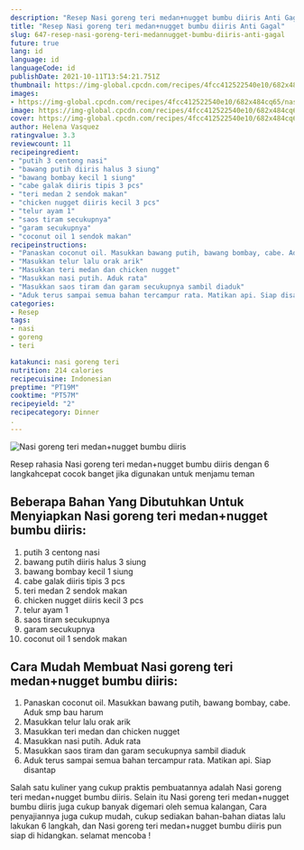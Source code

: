```yaml
---
description: "Resep Nasi goreng teri medan+nugget bumbu diiris Anti Gagal"
title: "Resep Nasi goreng teri medan+nugget bumbu diiris Anti Gagal"
slug: 647-resep-nasi-goreng-teri-medannugget-bumbu-diiris-anti-gagal
future: true
lang: id
language: id
languageCode: id
publishDate: 2021-10-11T13:54:21.751Z 
thumbnail: https://img-global.cpcdn.com/recipes/4fcc412522540e10/682x484cq65/nasi-goreng-teri-medannugget-bumbu-diiris-foto-resep-utama.png
images:
- https://img-global.cpcdn.com/recipes/4fcc412522540e10/682x484cq65/nasi-goreng-teri-medannugget-bumbu-diiris-foto-resep-utama.png
image: https://img-global.cpcdn.com/recipes/4fcc412522540e10/682x484cq65/nasi-goreng-teri-medannugget-bumbu-diiris-foto-resep-utama.png
cover: https://img-global.cpcdn.com/recipes/4fcc412522540e10/682x484cq65/nasi-goreng-teri-medannugget-bumbu-diiris-foto-resep-utama.png
author: Helena Vasquez
ratingvalue: 3.3
reviewcount: 11
recipeingredient:
- "putih 3 centong nasi"
- "bawang putih diiris halus 3 siung"
- "bawang bombay kecil 1 siung"
- "cabe galak diiris tipis 3 pcs"
- "teri medan 2 sendok makan"
- "chicken nugget diiris kecil 3 pcs"
- "telur ayam 1"
- "saos tiram secukupnya"
- "garam secukupnya"
- "coconut oil 1 sendok makan"
recipeinstructions:
- "Panaskan coconut oil. Masukkan bawang putih, bawang bombay, cabe. Aduk smp bau harum"
- "Masukkan telur lalu orak arik"
- "Masukkan teri medan dan chicken nugget"
- "Masukkan nasi putih. Aduk rata"
- "Masukkan saos tiram dan garam secukupnya sambil diaduk"
- "Aduk terus sampai semua bahan tercampur rata. Matikan api. Siap disantap"
categories:
- Resep
tags:
- nasi
- goreng
- teri

katakunci: nasi goreng teri 
nutrition: 214 calories
recipecuisine: Indonesian
preptime: "PT19M"
cooktime: "PT57M"
recipeyield: "2"
recipecategory: Dinner
. 
---
```



![Nasi goreng teri medan+nugget bumbu diiris](https://img-global.cpcdn.com/recipes/4fcc412522540e10/682x484cq65/nasi-goreng-teri-medannugget-bumbu-diiris-foto-resep-utama.png)

Resep rahasia Nasi goreng teri medan+nugget bumbu diiris    dengan 6 langkahcepat cocok banget jika digunakan untuk menjamu teman

<!--inarticleads1-->

## Beberapa Bahan Yang Dibutuhkan Untuk Menyiapkan Nasi goreng teri medan+nugget bumbu diiris:

1. putih 3 centong nasi
1. bawang putih diiris halus 3 siung
1. bawang bombay kecil 1 siung
1. cabe galak diiris tipis 3 pcs
1. teri medan 2 sendok makan
1. chicken nugget diiris kecil 3 pcs
1. telur ayam 1
1. saos tiram secukupnya
1. garam secukupnya
1. coconut oil 1 sendok makan



<!--inarticleads2-->

## Cara Mudah Membuat Nasi goreng teri medan+nugget bumbu diiris:

1. Panaskan coconut oil. Masukkan bawang putih, bawang bombay, cabe. Aduk smp bau harum
1. Masukkan telur lalu orak arik
1. Masukkan teri medan dan chicken nugget
1. Masukkan nasi putih. Aduk rata
1. Masukkan saos tiram dan garam secukupnya sambil diaduk
1. Aduk terus sampai semua bahan tercampur rata. Matikan api. Siap disantap




Salah satu kuliner yang cukup praktis pembuatannya adalah  Nasi goreng teri medan+nugget bumbu diiris. Selain itu  Nasi goreng teri medan+nugget bumbu diiris  juga cukup banyak digemari oleh semua kalangan, Cara penyajiannya juga cukup mudah, cukup sediakan bahan-bahan diatas lalu lakukan 6 langkah, dan  Nasi goreng teri medan+nugget bumbu diiris  pun siap di hidangkan. selamat mencoba !
